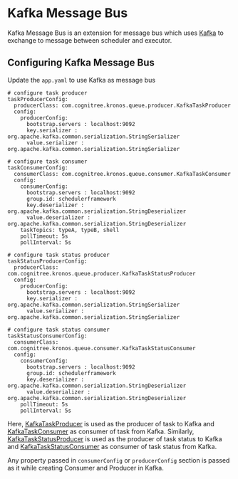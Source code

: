 # Kafka Message Bus

Kafka Message Bus is an extension for message bus which uses [Kafka](http://kafka.apache.org) to exchange to message between scheduler and executor.

## Configuring Kafka Message Bus

Update the `app.yaml` to use Kafka as message bus
```
# configure task producer
taskProducerConfig:
  producerClass: com.cognitree.kronos.queue.producer.KafkaTaskProducer
  config:
    producerConfig:
      bootstrap.servers : localhost:9092
      key.serializer : org.apache.kafka.common.serialization.StringSerializer
      value.serializer : org.apache.kafka.common.serialization.StringSerializer

# configure task consumer
taskConsumerConfig:
  consumerClass: com.cognitree.kronos.queue.consumer.KafkaTaskConsumer
  config:
    consumerConfig:
      bootstrap.servers : localhost:9092
      group.id: schedulerframework
      key.deserializer : org.apache.kafka.common.serialization.StringDeserializer
      value.deserializer : org.apache.kafka.common.serialization.StringDeserializer
    taskTopics: typeA, typeB, shell
    pollTimeout: 5s
    pollInterval: 5s

# configure task status producer
taskStatusProducerConfig:
  producerClass: com.cognitree.kronos.queue.producer.KafkaTaskStatusProducer
  config:
    producerConfig:
      bootstrap.servers : localhost:9092
      key.serializer : org.apache.kafka.common.serialization.StringSerializer
      value.serializer : org.apache.kafka.common.serialization.StringSerializer

# configure task status consumer
taskStatusConsumerConfig:
  consumerClass: com.cognitree.kronos.queue.consumer.KafkaTaskStatusConsumer
  config:
    consumerConfig:
      bootstrap.servers : localhost:9092
      group.id: schedulerframework
      key.deserializer : org.apache.kafka.common.serialization.StringDeserializer
      value.deserializer : org.apache.kafka.common.serialization.StringDeserializer
    pollTimeout: 5s
    pollInterval: 5s
```

Here, [KafkaTaskProducer](src/main/java/com/cognitree/kronos/queue/producer/KafkaTaskProducer.java) is used as the producer of task to Kafka and [KafkaTaskConsumer](src/main/java/com/cognitree/kronos/queue/consumer/KafkaTaskConsumer.java) as consumer of task from Kafka. Similarly, [KafkaTaskStatusProducer](src/main/java/com/cognitree/kronos/queue/producer/KafkaTaskStatusProducer.java) is used as the producer of task status to Kafka and [KafkaTaskStatusConsumer](src/main/java/com/cognitree/kronos/queue/consumer/KafkaTaskStatusConsumer.java) as consumer of task status from Kafka.

Any property passed in `consumerConfig` or `producerConfig` section is passed as it while creating Consumer and Producer in Kafka.